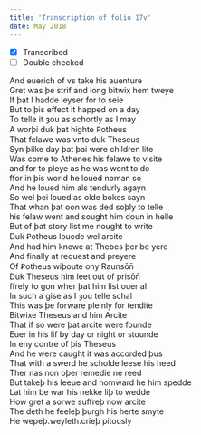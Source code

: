 ```yaml
---
title: 'Transcription of folio 17v'
date: May 2018
---
```


- [X] Transcribed
- [ ] Double checked

And euerich of vs take his auenture  
Gret was þe strif and long bitwix hem tweye  
If þat I hadde leyser for to seie  
But to þis effect it happed on a day  
To telle it ȝou as schortly as I may  
A worþi duk þat highte Ꝑotheus  
That felawe was vnto duk Theseus  
Syn þilke day þat þai were children lite  
Was come to Athenes his felawe to visite  
and for to pleye as he was wont to do  
ffor in þis world he loued noman so  
And he loued him als tendurly agayn  
So wel þei loued as olde bokes sayn  
That whan þat oon was ded soþly to telle  
his felaw went and sought him doun in helle  
But of þat story list me nought to write  
Duk Ꝑotheus louede wel arcite  
And had him knowe at Thebes þer be yere  
And finally at request and preyere  
Of Ꝑotheus wiþoute ony Raunsōn̄  
Duk Theseus him leet out of prisōn̄  
ffrely to gon wher þat him list ouer al  
In such a gise as I ȝou telle schal  
This was þe forware pleinly for tendite  
Bitwixe Theseus and him Arcite  
That if so were þat arcite were founde  
Euer in his lif by day or night or stounde  
In eny contre of þis Theseus  
And he were caught it was accorded þus  
That with a swerd he scholde leese his heed  
Ther nas non oþer remedie ne reed  
But takeþ his leeue and homward he him spedde  
Lat him be war his nekke liþ to wedde  
How gret a sorwe suffreþ now arcite  
The deth he feeleþ þurgh his herte smyte  
He wepeþ.weyleth.crieþ pitously  
